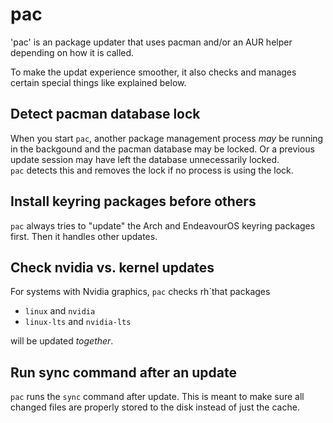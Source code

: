 # pac
'pac' is an package updater that uses pacman and/or an AUR helper
depending on how it is called.

To make the updat experience smoother, it also checks and manages certain special things like explained below.

## Detect pacman database lock

When you start `pac`, another package management process *may* be running in the backgound and the pacman database may be locked. Or a previous update session may have left the database unnecessarily locked.<br>
`pac` detects this and removes the lock if no process is using the lock.

## Install keyring packages before others

`pac` always tries to "update" the Arch and EndeavourOS keyring packages first. Then it handles other updates.

## Check nvidia vs. kernel updates

For systems with Nvidia graphics, `pac` checks rh´that packages
- `linux` and `nvidia`
- `linux-lts` and `nvidia-lts`

will be updated *together*.

## Run sync command after an update

`pac` runs the `sync` command after update. This is meant to make sure all changed files are properly stored to the disk instead of just the cache.